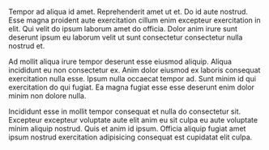 Tempor ad aliqua id amet. Reprehenderit amet ut et. Do id aute nostrud. Esse magna proident aute exercitation cillum enim excepteur exercitation in elit. Qui velit do ipsum laborum amet do officia. Dolor anim irure sunt deserunt ipsum eu laborum velit ut sunt consectetur consectetur nulla nostrud et.

Ad mollit aliqua irure tempor deserunt esse eiusmod aliquip. Aliqua incididunt eu non consectetur ex. Anim dolor eiusmod ex laboris consequat exercitation nulla esse. Ipsum nulla occaecat tempor ad. Sunt minim id qui exercitation do qui fugiat. Ea magna fugiat esse esse deserunt enim dolor minim non dolore nulla.

Incididunt esse in mollit tempor consequat et nulla do consectetur sit. Excepteur excepteur voluptate aute elit anim eu sit culpa eu aute voluptate minim aliquip nostrud. Quis et anim id ipsum. Officia aliquip fugiat amet ipsum nostrud exercitation adipisicing consequat est cupidatat elit culpa.
